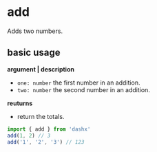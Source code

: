 # add

Adds two numbers.

## basic usage

**argument | description**
- `one: number` the first number in an addition.
- `two: number` the second number in an addition.

**reuturns**
- return the totals.

```typescript
import { add } from 'dashx'
add(1, 2) // 3
add('1', '2', '3') // 123
```
